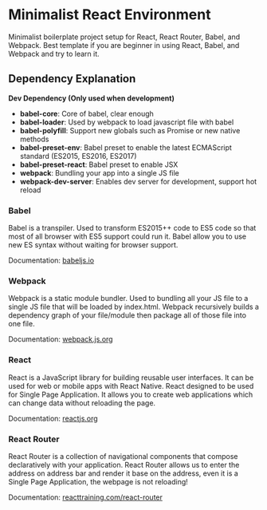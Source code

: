 # Minimalist React Environment
Minimalist boilerplate project setup for React, React Router, Babel, and Webpack. Best template if you are beginner in using React, Babel, and Webpack and try to learn it.

## Dependency Explanation

__Dev Dependency (Only used when development)__
* __babel-core__: Core of babel, clear enough
* __babel-loader__: Used by webpack to load javascript file with babel
* __babel-polyfill__: Support new globals such as Promise or new native methods
* __babel-preset-env__: Babel preset to enable the latest ECMAScript standard (ES2015, ES2016, ES2017)
* __babel-preset-react__: Babel preset to enable JSX
* __webpack__: Bundling your app into a single JS file
* __webpack-dev-server__: Enables dev server for development, support hot reload

### Babel
Babel is a transpiler. Used to transform ES2015++ code to ES5 code so that most of all browser with ES5 support could run it. Babel allow you to use new ES syntax without waiting for browser support.

Documentation: [babeljs.io](http://babeljs.io)

### Webpack
Webpack is a static module bundler. Used to bundling all your JS file to a single JS file that will be loaded by index.html. Webpack recursively builds a dependency graph of your file/module then package all of those file into one file.

Documentation: [webpack.js.org](http://webpack.js.org)

### React
React is a JavaScript library for building reusable user interfaces. It can be used for web or mobile apps with React Native. React designed to be used for Single Page Application. It allows you to create web applications which can change data without reloading the page. 

Documentation: [reactjs.org](http://reactjs.org)

### React Router
React Router is a collection of navigational components that compose declaratively with your application. React Router allows us to enter the address on address bar and render it base on the address, even it is a Single Page Application, the webpage is not reloading!

Documentation: [reacttraining.com/react-router](http://reacttraining.com/react-router)
